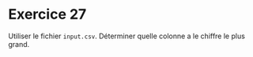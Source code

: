 # Exercice 27

Utiliser le fichier `input.csv`. Déterminer quelle colonne a le chiffre le plus grand.
